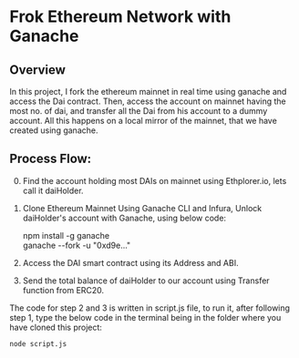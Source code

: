 # Frok Ethereum Network with Ganache

## Overview

In this project, I fork the ethereum mainnet in real time using ganache and access the Dai contract.
Then, access the account on mainnet having the most no. of dai, and transfer all the Dai from his account to a dummy account.
All this happens on a local mirror of the mainnet, that we have created using ganache.

## Process Flow:
0. Find the account holding most DAIs on mainnet using Ethplorer.io, lets call it daiHolder.
1. Clone Ethereum Mainnet Using Ganache CLI and Infura, Unlock daiHolder's account with Ganache, using below code:
   
    npm install -g ganache   
    ganache --fork -u "0xd9e..."
        
2. Access the DAI smart contract using its Address and ABI.
3. Send the total balance of daiHolder to our account using Transfer function from ERC20.

The code for step 2 and 3 is written in script.js file, to run it, after following step 1,
type the below code in the terminal being in the folder where you have cloned this project:

    node script.js

